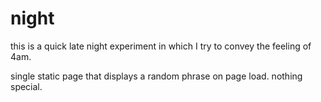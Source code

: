 # night

this is a quick late night experiment in which I try to convey the feeling of 4am.

single static page that displays a random phrase on page load. nothing special.